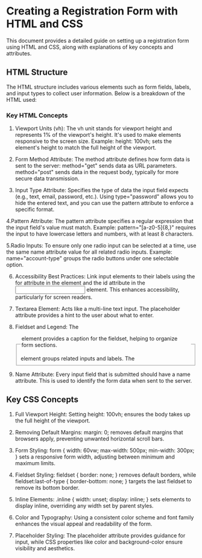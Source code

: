# Creating a Registration Form with HTML and CSS
This document provides a detailed guide on setting up a registration form using HTML and CSS, along with explanations of key concepts and attributes.

## HTML Structure
The HTML structure includes various elements such as form fields, labels, and input types to collect user information. Below is a breakdown of the HTML used:

### Key HTML Concepts

1. Viewport Units (vh):
The vh unit stands for viewport height and represents 1% of the viewport's height. It's used to make elements responsive to the screen size.
Example: height: 100vh; sets the element's height to match the full height of the viewport.

2. Form Method Attribute:
The method attribute defines how form data is sent to the server:
method="get" sends data as URL parameters.
method="post" sends data in the request body, typically for more secure data transmission.

3. Input Type Attribute:
Specifies the type of data the input field expects (e.g., text, email, password, etc.).
Using type="password" allows you to hide the entered text, and you can use the pattern attribute to enforce a specific format.

4.Pattern Attribute:
The pattern attribute specifies a regular expression that the input field's value must match.
Example: pattern="[a-z0-5]{8,}" requires the input to have lowercase letters and numbers, with at least 8 characters.

5.Radio Inputs:
To ensure only one radio input can be selected at a time, use the same name attribute value for all related radio inputs.
Example: name="account-type" groups the radio buttons under one selectable option.

6. Accessibility Best Practices:
Link input elements to their labels using the for attribute in the <label> element and the id attribute in the <input> element. This enhances accessibility, particularly for screen readers.

7. Textarea Element:
Acts like a multi-line text input. The placeholder attribute provides a hint to the user about what to enter.

8. Fieldset and Legend:
The <fieldset> element groups related inputs and labels. The <legend> element provides a caption for the fieldset, helping to organize form sections.

9. Name Attribute:
Every input field that is submitted should have a name attribute. This is used to identify the form data when sent to the server.


## Key CSS Concepts

1. Full Viewport Height:
Setting height: 100vh; ensures the body takes up the full height of the viewport.

2. Removing Default Margins:
margin: 0; removes default margins that browsers apply, preventing unwanted horizontal scroll bars.

3. Form Styling:
form { width: 60vw; max-width: 500px; min-width: 300px; } sets a responsive form width, adjusting between minimum and maximum limits.

4. Fieldset Styling:
fieldset { border: none; } removes default borders, while fieldset:last-of-type { border-bottom: none; } targets the last fieldset to remove its bottom border.

5. Inline Elements:
.inline { width: unset; display: inline; } sets elements to display inline, overriding any width set by parent styles.

6. Color and Typography:
Using a consistent color scheme and font family enhances the visual appeal and readability of the form.

7. Placeholder Styling:
The placeholder attribute provides guidance for input, while CSS properties like color and background-color ensure visibility and aesthetics.

